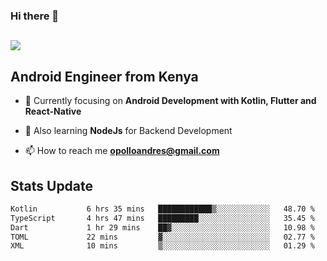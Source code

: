 ### Hi there 👋
<h2 align="left"><img src="https://readme-typing-svg.herokuapp.com?color='blue'&lines=I'm+Andrew+Opollo😊;Welcome+to+my+Github😜"> </h2>

## Android Engineer from Kenya


- 🌱 Currently focusing on **Android Development with Kotlin, Flutter and React-Native**

- 🔭 Also learning **NodeJs** for Backend Development

- 📫 How to reach me **opolloandres@gmail.com**


## Stats Update
<!--START_SECTION:waka-->

```txt
Kotlin           6 hrs 35 mins   ████████████▒░░░░░░░░░░░░   48.70 %
TypeScript       4 hrs 47 mins   █████████░░░░░░░░░░░░░░░░   35.45 %
Dart             1 hr 29 mins    ██▓░░░░░░░░░░░░░░░░░░░░░░   10.98 %
TOML             22 mins         ▓░░░░░░░░░░░░░░░░░░░░░░░░   02.77 %
XML              10 mins         ▒░░░░░░░░░░░░░░░░░░░░░░░░   01.29 %
```

<!--END_SECTION:waka-->


